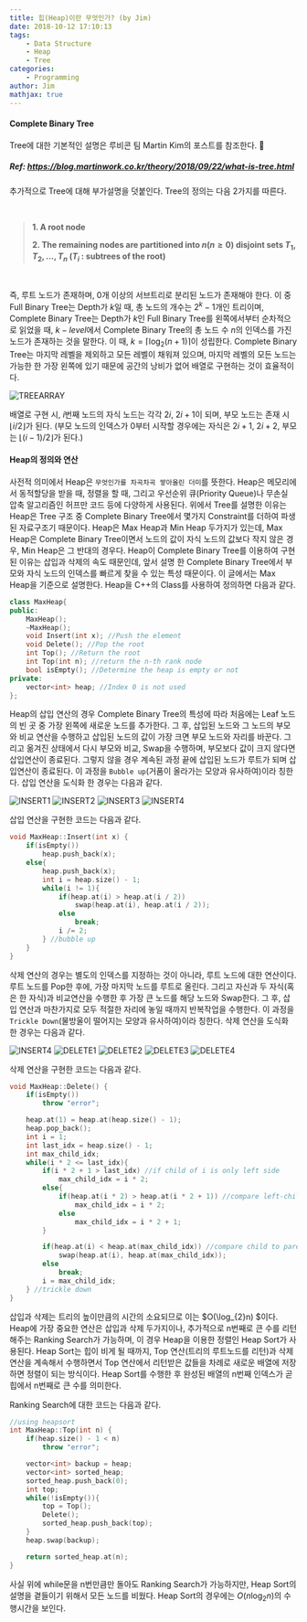 ```yaml
---
title: 힙(Heap)이란 무엇인가? (by Jim)
date: 2018-10-12 17:10:13
tags:
    - Data Structure
    - Heap
    - Tree
categories:
    - Programming
author: Jim
mathjax: true
---
```


#### Complete Binary Tree

Tree에 대한 기본적인 설명은 루비콘 팀 Martin Kim의 포스트를 참조한다. :bow:

##### Ref: <https://blog.martinwork.co.kr/theory/2018/09/22/what-is-tree.html>

추가적으로 Tree에 대해 부가설명을 덧붙인다.
Tree의 정의는 다음 2가지를 따른다.

</br>

> **1. A root node**
>
> **2. The remaining nodes are partitioned into $n(n \geq 0)$ disjoint sets $T_1, T_2, ... , T_n$ ($T_i$ : subtrees of the root)**

</br>

즉, 루트 노드가 존재하며, 0개 이상의 서브트리로 분리된 노드가 존재해야 한다.
이 중 Full Binary Tree는 Depth가 $k$일 때, 총 노드의 개수는 $2^k - 1$개인 트리이며,
Complete Binary Tree는 Depth가 $k$인 Full Binary Tree를 왼쪽에서부터 순차적으로 읽었을 때, $k-level$에서 Complete Binary Tree의 총 노드 수 $n$의 인덱스를 가진 노드가 존재하는 것을 말한다.
이 때, $k =\lceil\log_{2}(n + 1)\rceil$이 성립한다.
Complete Binary Tree는 마지막 레벨을 제외하고 모든 레벨이 채워져 있으며, 마지막 레벨의 모든 노드는 가능한 한 가장 왼쪽에 있기 때문에 공간의 낭비가 없어 배열로 구현하는 것이 효율적이다.

<!--more-->

![TREEARRAY](/images/about-heap/treearray.png)

배열로 구현 시, $i$번째 노드의 자식 노드는 각각 $2i,\ 2i + 1$이 되며, 부모 노드는 존재 시 $\lfloor i / 2\rfloor$가 된다. (부모 노드의 인덱스가 $0$부터 시작할 경우에는 자식은  $2i + 1,\ 2i + 2$, 부모는 $\lfloor(i - 1) / 2\rfloor$가 된다.)

#### Heap의 정의와 연산

사전적 의미에서 Heap은 `무엇인가를 차곡차곡 쌓아올린 더미`를 뜻한다.
Heap은 메모리에서 동적할당을 받을 때, 정렬을 할 때, 그리고 우선순위 큐(Priority Queue)나 무손실 압축 알고리즘인 허프만 코드 등에 다양하게 사용된다.
위에서 Tree를 설명한 이유는 Heap은 Tree 구조 중 Complete Binary Tree에서 몇가지 Constraint를 더하여 파생된 자료구조기 때문이다.
Heap은 Max Heap과 Min Heap 두가지가 있는데, Max Heap은 Complete Binary Tree이면서 노드의 값이 자식 노드의 값보다 작지 않은 경우, Min Heap은 그 반대의 경우다.
Heap이 Complete Binary Tree를 이용하여 구현된 이유는 삽입과 삭제의 속도 때문인데, 앞서 설명 한 Complete Binary Tree에서 부모와 자식 노드의 인덱스를 빠르게 찾을 수 있는 특성 때문이다.
이 글에서는 Max Heap을 기준으로 설명한다.
Heap을 C++의 Class를 사용하여 정의하면 다음과 같다.

```c++
class MaxHeap{
public:
    MaxHeap();
    ~MaxHeap();
    void Insert(int x); //Push the element
    void Delete(); //Pop the root
    int Top(); //Return the root
    int Top(int n); //return the n-th rank node
    bool isEmpty(); //Determine the heap is empty or not
private:
    vector<int> heap; //Index 0 is not used
};
```

Heap의 삽입 연산의 경우 Complete Binary Tree의 특성에 따라 처음에는 Leaf 노드의 빈 곳 중 가장 왼쪽에 새로운 노드를 추가한다.
그 후, 삽입된 노드와 그 노드의 부모와 비교 연산을 수행하고 삽입된 노드의 값이 가장 크면 부모 노드와 자리를 바꾼다.
그리고 옮겨진 상태에서 다시 부모와 비교, Swap을 수행하며, 부모보다 값이 크지 않다면 삽입연산이 종료된다.
그렇지 않을 경우 계속된 과정 끝에 삽입된 노드가 루트가 되며 삽입연산이 종료된다.
이 과정을 `Bubble up`(거품이 올라가는 모양과 유사하여)이라 칭한다.
삽입 연산을 도식화 한 경우는 다음과 같다.

![INSERT1](/images/about-heap/insert1.jpg)
![INSERT2](/images/about-heap/insert2.jpg)
![INSERT3](/images/about-heap/insert3.jpg)
![INSERT4](/images/about-heap/insert4.jpg)

삽입 연산을 구현한 코드는 다음과 같다.
```c++
void MaxHeap::Insert(int x) {
    if(isEmpty())
        heap.push_back(x);
    else{
        heap.push_back(x);
        int i = heap.size() - 1;
        while(i != 1){
            if(heap.at(i) > heap.at(i / 2))
                swap(heap.at(i), heap.at(i / 2));
            else
                break;
            i /= 2;
        } //bubble up
    }
}
```

삭제 연산의 경우는 별도의 인덱스를 지정하는 것이 아니라, 루트 노드에 대한 연산이다.
루트 노드를 Pop한 후에, 가장 마지막 노드를 루트로 올린다.
그리고 자신과 두 자식(혹은 한 자식)과 비교연산을 수행한 후 가장 큰 노드를 해당 노드와 Swap한다.
그 후, 삽입 연산과 마찬가지로 모두 적절한 자리에 놓일 때까지 반복작업을 수행한다.
이 과정을 `Trickle Down`(물방울이 떨어지는 모양과 유사하여)이라 칭한다.
삭제 연산을 도식화 한 경우는 다음과 같다.

![INSERT4](/images/about-heap/insert4.jpg)
![DELETE1](/images/about-heap/delete1.jpg)
![DELETE2](/images/about-heap/delete2.jpg)
![DELETE3](/images/about-heap/delete3.jpg)
![DELETE4](/images/about-heap/delete4.jpg)

삭제 연산을 구현한 코드는 다음과 같다.
```c++
void MaxHeap::Delete() {
    if(isEmpty())
        throw "error";

    heap.at(1) = heap.at(heap.size() - 1);
    heap.pop_back();
    int i = 1;
    int last_idx = heap.size() - 1;
    int max_child_idx;
    while(i * 2 <= last_idx){
        if(i * 2 + 1 > last_idx) //if child of i is only left side
            max_child_idx = i * 2;
        else{
            if(heap.at(i * 2) > heap.at(i * 2 + 1)) //compare left-child to right-child  before child to parent
                max_child_idx = i * 2;
            else
                max_child_idx = i * 2 + 1;
        }

        if(heap.at(i) < heap.at(max_child_idx)) //compare child to parent
            swap(heap.at(i), heap.at(max_child_idx));
        else
            break;
        i = max_child_idx;
    } //trickle down
}
```

삽입과 삭제는 트리의 높이만큼의 시간의 소요되므로 이는 $O(\log_{2}n) $이다.
Heap에 가장 중요한 연산은 삽입과 삭제 두가지이나, 추가적으로 n번째로 큰 수를 리턴해주는 Ranking Search가 가능하며, 이 경우 Heap을 이용한 정렬인 Heap Sort가 사용된다.
Heap Sort는 힙이 비게 될 때까지, Top 연산(트리의 루트노드를 리턴)과 삭제 연산을 계속해서 수행하면서 Top 연산에서 리턴받은 값들을 차례로 새로운 배열에 저장하면 정렬이 되는 방식이다.
Heap Sort를 수행한 후 완성된 배열의 n번째 인덱스가 곧 힙에서 n번째로 큰 수를 의미한다.

Ranking Search에 대한 코드는 다음과 같다.
```c++
//using heapsort
int MaxHeap::Top(int n) {
    if(heap.size() - 1 < n)
        throw "error";

    vector<int> backup = heap;
    vector<int> sorted_heap;
    sorted_heap.push_back(0);
    int top;
    while(!isEmpty()){
        top = Top();
        Delete();
        sorted_heap.push_back(top);
    }
    heap.swap(backup);

    return sorted_heap.at(n);
}
```
사실 위에 while문을 n번만큼만 돌아도 Ranking Search가 가능하지만, Heap Sort의 설명을 곁들이기 위해서 모든 노드를 비웠다.
Heap Sort의 경우에는 $O(n\log_{2}n)$의 수행시간을 보인다.
